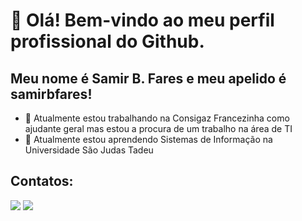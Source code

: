 # 👋 Olá! Bem-vindo ao meu perfil profissional do Github.
## Meu nome é Samir B. Fares e meu apelido é samirbfares!

- 🔭 Atualmente estou trabalhando na Consigaz Francezinha como ajudante geral mas estou a procura de um trabalho na área de TI
- 🌱 Atualmente estou aprendendo Sistemas de Informação na Universidade São Judas Tadeu

## Contatos:

<div>
<a href = "mailto:samirbf15@gmail.com"><img loading="lazy" src="https://img.shields.io/badge/Gmail-D14836?style=for-the-badge&logo=gmail&logoColor=white" target="_blank"></a>
<a href="https://shre.ink/linkedinsamirbfares"_blank"><img loading="lazy" src="https://img.shields.io/badge/-LinkedIn-%230077B5?style=for-the-badge&logo=linkedin&logoColor=white" target="_blank"></a>   
</div>
